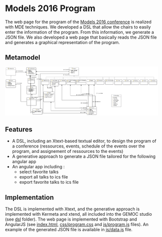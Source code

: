 # Models 2016 Program

The web page for the program of the [Models 2016 conference](http://models2016.irisa.fr/) is realized with MDE techniques. We developed a DSL that allow the chairs to easily enter the information of the program. From this information, we generate a JSON file. We also developed a web page that basically reads the JSON file and generates a graphical representation of the program.

## Metamodel

![alt text](https://github.com/diverse-project/models2016-program/raw/master/models2016.png "Conference Metamodel")

## Features

- A DSL, including an Xtext-based textual editor, to design the program of a conference (ressources, events, schedule of the events over the program, and assignement of ressources to the events)
- A generative approach to generate a JSON file tailored for the following angular app
- An angular app including :
  - select favorite talks
  - export all talks to ics file
  - export favorite talks to ics file

## Implementation
The DSL is implemented with Xtext, and the generative approach is implemented with Kermeta and xtend, all included into the GEMOC studio (see [dsl](https://github.com/gbecan/models2016-program/tree/master/dsl) folder). The web page is implemented with Bootstrap and AngularJS (see [index.html](https://github.com/gbecan/models2016-program/blob/master/index.html), [css/program.css](https://github.com/gbecan/models2016-program/blob/master/css/program.css) and [js/program.js](https://github.com/gbecan/models2016-program/blob/master/js/program.js) files).
An example of the generated JSON file is available in [js/data.js](https://github.com/gbecan/models2016-program/blob/master/js/data.js) file.

